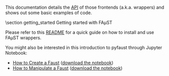 This documentation details the [API](annotated.html) of those frontends (a.k.a. wrappers) and shows out some basic examples of code.

\section getting_started Getting started with FAµST

Please refer to this [README](./md_README.html) for a quick guide on how to install and use FAµST wrappers.

You might also be interested in this introduction to pyfaust through Jupyter Notebook:
- [How to Create a Faust](./Faust_creation.html) ([download the notebook](./Faust_creation.ipynb))
- [How to Manipulate a Faust](./Faust_manipulation.html) ([download the notebook](./Faust_manipulation.ipynb))
